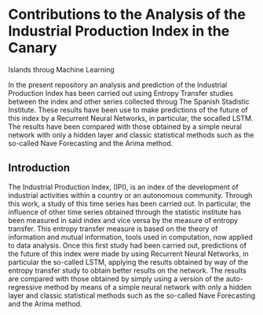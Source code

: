 
# Contributions to the Analysis of the Industrial Production Index in the Canary
Islands throug Machine Learning

In the present repository an analysis and prediction of the
Industrial Production Index has been carried out using Entropy
Transfer studies between the index and other series
collected throug The Spanish Stadistic Institute. These results
have been use to make predictions of the future of this
index by a Recurrent Neural Networks, in particular, the socalled
LSTM. The results have been compared with those
obtained by a simple neural network with only a hidden
layer and classic statistical methods such as the so-called
Nave Forecasting and the Arima method.

## Introduction
The Industrial Production Index, (IPI), is an index of the
development of industrial activities within a country or an
autonomous community. Through this work, a study of this
time series has been carried out.
In particular, the influence of other time series obtained
through the statistic institute has been measured in said index
and vice versa by the measure of entropy transfer. This
entropy transfer measure is based on the theory of information
and mutual information, tools used in computation,
now applied to data analysis.
Once this first study had been carried out, predictions of
the future of this index were made by using Recurrent Neural
Networks, in particular the so-called LSTM, applying
the results obtained by way of the entropy transfer study to
obtain better results on the network.
The results are compared with those obtained by simply
using a version of the auto-regressive method by means of a
simple neural network with only a hidden layer and classic
statistical methods such as the so-called Nave Forecasting
and the Arima method.


